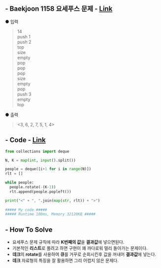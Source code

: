 ## - Baekjoon 1158 요세푸스 문제 - [Link](https://www.acmicpc.net/problem/1158)
● 입력  
> 14  
push 1  
push 2  
top  
size  
empty  
pop  
pop  
pop  
size  
empty  
pop  
push 3  
empty  
top

● 출력
> <3, 6, 2, 7, 5, 1, 4>

## - Code - [Link](https://github.com/imtaesuu/AlgorithmPractice_with_Python/blob/main/Stack_and_Queue/Baekjoon_1158/Baekjoon_1158.py)

```python
from collections import deque

N, K = map(int, input().split())

people = deque([i+1 for i in range(N)])
rlt = []

while people:
  people.rotate(-(K-1))
  rlt.append(people.popleft())

print("<" + ", ".join(map(str, rlt)) + ">")
	
##### My code #####
##### Runtime 100ms, Memory 32120KB #####
```

## - **How To Solve**
- 요세푸스 문제 규칙에 따라 **K번째의 값**을 **결과값**에 넣으면된다.
- 기본적인 **리스트**로 풀려고 하면 구현이 꽤 까다로워 멀리 돌아가는 문제이다.
- **데크**의 **rotate**를 사용하여 **큐**를 거꾸로 순회시킨후 값을 꺼내어 **결과값**에 넣는다.
- **데크** 자료형의 특징을 잘 활용하면 그리 어렵지 않은 문제다.